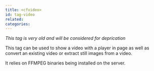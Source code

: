 ```yaml
---
title: <cfvideo>
id: tag-video
related:
categories:
---
```

*This tag is very old and will be considered for deprication*

This tag can be used to show a video with a player in page as well as convert an existing video or extract still images from a video.

It relies on FFMPEG binaries being installed on the server. 

